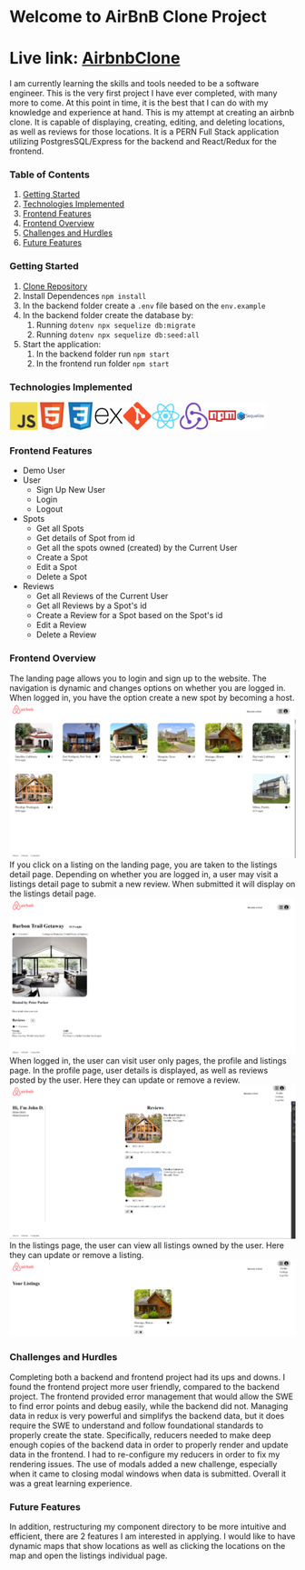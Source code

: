 # Welcome to AirBnB Clone Project
# Live link: [AirbnbClone](https://airbnb-backendapi-aa-proj.herokuapp.com/)

I am currently learning the skills and tools needed to be a software engineer. This is the very first project I have ever completed, with many more to come. At this point in time, it is the best that I can do with my knowledge and experience at hand. This is my attempt at creating an airbnb clone. It is capable of displaying, creating, editing, and deleting locations, as well as reviews for those locations. It is a PERN Full Stack application utilizing PostgresSQL/Express for the backend and React/Redux for the frontend.


### Table of Contents
1. [Getting Started](#getting_started)
2. [Technologies Implemented](#technologies)
3. [Frontend Features](#features)
4. [Frontend Overview](#overview)
5. [Challenges and Hurdles](#challenges)
6. [Future Features](#future)   


<a name="getting_started"/>

### Getting Started
1. [Clone Repository](https://github.com/gmerida92/AirBnB)
2. Install Dependences `npm install`
3. In the backend folder create a `.env` file based on the `env.example`
4. In the backend folder create the database by:
    1. Running `dotenv npx sequelize db:migrate`
    2. Running `dotenv npx sequelize db:seed:all`
5. Start the application:
    1. In the backend folder run `npm start`
    2. In the frontend run folder `npm start`


<a name="technologies"/>

### Technologies Implemented
<img src="https://github.com/devicons/devicon/blob/master/icons/javascript/javascript-original.svg" alt="javaScript" width="50" height="50"><img src="https://github.com/devicons/devicon/blob/master/icons/html5/html5-original.svg" alt="html" width="50" height="50"><img src="https://github.com/devicons/devicon/blob/master/icons/css3/css3-original.svg" alt="css" width="50" height="50"><img src="https://github.com/devicons/devicon/blob/master/icons/express/express-original.svg" alt="express" width="50" height="50"><img src="https://github.com/devicons/devicon/blob/master/icons/git/git-original.svg" alt="git" width="50" height="50"><img src="https://github.com/devicons/devicon/blob/master/icons/react/react-original.svg" alt="react" width="50" height="50"><img src="https://github.com/devicons/devicon/blob/master/icons/redux/redux-original.svg" alt="redux" width="50" height="50"><img src="https://github.com/devicons/devicon/blob/master/icons/npm/npm-original-wordmark.svg" alt="redux" width="50" height="50"><img src="https://github.com/devicons/devicon/blob/master/icons/sequelize/sequelize-original-wordmark.svg" alt="sequelize" width="50" height="50">


<a name="features"/>

### Frontend Features
* Demo User
* User
    * Sign Up New User
    * Login
    * Logout
* Spots
    * Get all Spots
    * Get details of Spot from id
    * Get all the spots owned (created) by the Current User
    * Create a Spot
    * Edit a Spot
    * Delete a Spot
* Reviews
    * Get all Reviews of the Current User
    * Get all Reviews by a Spot's id
    * Create a Review for a Spot based on the Spot's id
    * Edit a Review
    * Delete a Review


<a name="overview"/>

### Frontend Overview
The landing page allows you to login and sign up to the website. The navigation is dynamic and changes options on whether you are logged in. When logged in, you have the option create a new spot by becoming a host.
![landingpage](./admin/Frontend/landingpage.png)
If you click on a listing on the landing page, you are taken to the listings detail page. Depending on whether you are logged in, a user may visit a listings detail page to submit a new review. When submitted it will display on the listings detail page.
![spotdetails](./admin/Frontend/spotdetails.png)
When logged in, the user can visit user only pages, the profile and listings page. In the profile page, user details is displayed, as well as reviews posted by the user. Here they can update or remove a review.
![profile](./admin/Frontend/profilepage.png)
In the listings page, the user can view all listings owned by the user. Here they can update or remove a listing.
![listings](./admin/Frontend/listingspage.png)




<a name="challenges"/>

### Challenges and Hurdles
Completing both a backend and frontend project had its ups and downs. I found the frontend project more user friendly, compared to the backend project. The frontend provided error management that would allow the SWE to find error points and debug easily, while the backend did not. Managing data in redux is very powerful and simplifys the backend data, but it does require the SWE to understand and follow foundational standards to properly create the state. Specifically, reducers needed to make deep enough copies of the backend data in order to properly render and update data in the frontend. I had to re-configure my reducers in order to fix my rendering issues. The use of modals added a new challenge, especially when it came to closing modal windows when data is submitted. Overall it was a great learning experience.

<a name="future"/>

### Future Features
In addition, restructuring my component directory to be more intuitive and efficient, there are 2 features I am interested in applying. I would like to have dynamic maps that show locations as well as clicking the locations on the map and open the listings individual page. 